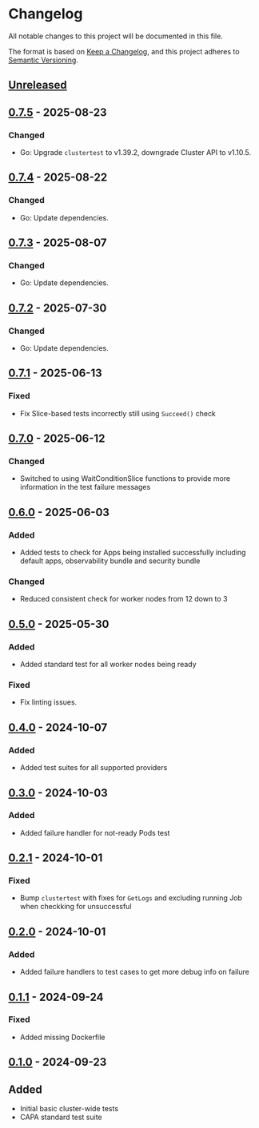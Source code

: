 # Changelog

All notable changes to this project will be documented in this file.

The format is based on [Keep a Changelog](https://keepachangelog.com/en/1.0.0/),
and this project adheres to [Semantic Versioning](https://semver.org/spec/v2.0.0.html).

## [Unreleased]

## [0.7.5] - 2025-08-23

### Changed

- Go: Upgrade `clustertest` to v1.39.2, downgrade Cluster API to v1.10.5.

## [0.7.4] - 2025-08-22

### Changed

- Go: Update dependencies.

## [0.7.3] - 2025-08-07

### Changed

- Go: Update dependencies.

## [0.7.2] - 2025-07-30

### Changed

- Go: Update dependencies.

## [0.7.1] - 2025-06-13

### Fixed

- Fix Slice-based tests incorrectly still using `Succeed()` check

## [0.7.0] - 2025-06-12

### Changed

- Switched to using WaitConditionSlice functions to provide more information in the test failure messages

## [0.6.0] - 2025-06-03

### Added

- Added tests to check for Apps being installed successfully including default apps, observability bundle and security bundle

### Changed

- Reduced consistent check for worker nodes from 12 down to 3

## [0.5.0] - 2025-05-30

### Added

- Added standard test for all worker nodes being ready

### Fixed

- Fix linting issues.

## [0.4.0] - 2024-10-07

### Added

- Added test suites for all supported providers

## [0.3.0] - 2024-10-03

### Added

- Added failure handler for not-ready Pods test

## [0.2.1] - 2024-10-01

### Fixed

- Bump `clustertest` with fixes for `GetLogs` and excluding running Job when checkking for unsuccessful

## [0.2.0] - 2024-10-01

### Added

- Added failure handlers to test cases to get more debug info on failure

## [0.1.1] - 2024-09-24

### Fixed

- Added missing Dockerfile

## [0.1.0] - 2024-09-23

## Added

- Initial basic cluster-wide tests
- CAPA standard test suite

[Unreleased]: https://github.com/giantswarm/management-cluster-test-suites/compare/v0.7.5...HEAD
[0.7.5]: https://github.com/giantswarm/management-cluster-test-suites/compare/v0.7.4...v0.7.5
[0.7.4]: https://github.com/giantswarm/management-cluster-test-suites/compare/v0.7.3...v0.7.4
[0.7.3]: https://github.com/giantswarm/management-cluster-test-suites/compare/v0.7.2...v0.7.3
[0.7.2]: https://github.com/giantswarm/management-cluster-test-suites/compare/v0.7.1...v0.7.2
[0.7.1]: https://github.com/giantswarm/management-cluster-test-suites/compare/v0.7.0...v0.7.1
[0.7.0]: https://github.com/giantswarm/management-cluster-test-suites/compare/v0.6.0...v0.7.0
[0.6.0]: https://github.com/giantswarm/management-cluster-test-suites/compare/v0.5.0...v0.6.0
[0.5.0]: https://github.com/giantswarm/management-cluster-test-suites/compare/v0.4.0...v0.5.0
[0.4.0]: https://github.com/giantswarm/management-cluster-test-suites/compare/v0.3.0...v0.4.0
[0.3.0]: https://github.com/giantswarm/management-cluster-test-suites/compare/v0.2.1...v0.3.0
[0.2.1]: https://github.com/giantswarm/management-cluster-test-suites/compare/v0.2.0...v0.2.1
[0.2.0]: https://github.com/giantswarm/management-cluster-test-suites/compare/v0.1.1...v0.2.0
[0.1.1]: https://github.com/giantswarm/management-cluster-test-suites/compare/v0.1.0...v0.1.1
[0.1.0]: https://github.com/giantswarm/management-cluster-test-suites/releases/tag/v0.1.0
